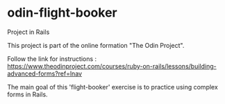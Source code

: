 # odin-flight-booker
Project in Rails

This project is part of the online formation "The Odin Project".

Follow the link for instructions : https://www.theodinproject.com/courses/ruby-on-rails/lessons/building-advanced-forms?ref=lnav

The main goal of this 'flight-booker' exercise is to practice using complex forms in Rails.
